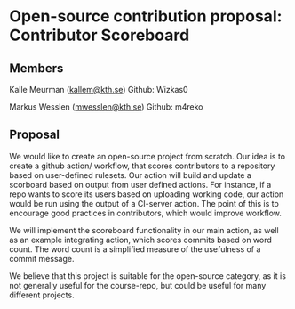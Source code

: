 # Open-source contribution proposal: Contributor Scoreboard
## Members
Kalle Meurman (kallem@kth.se) Github: Wizkas0

Markus Wesslen (mwesslen@kth.se) Github: m4reko

## Proposal
We would like to create an open-source project from scratch. Our idea is to create a github action/ workflow, 
that scores contributors to a repository based on user-defined rulesets. Our action will build and update a scorboard based on
output from user defined actions. For instance, if a repo wants to score its users based on uploading working code, our action
would be run using the output of a CI-server action. The point of this is to encourage good practices in contributors, 
which would improve workflow.



We will implement the scoreboard functionality in our main action, as well as an example integrating action, 
which scores commits based on word count. The word count is a simplified measure of the usefulness of a commit message.

We believe that this project is suitable for the open-source category, as it is not generally useful for the course-repo, 
but could be useful for many different projects.

